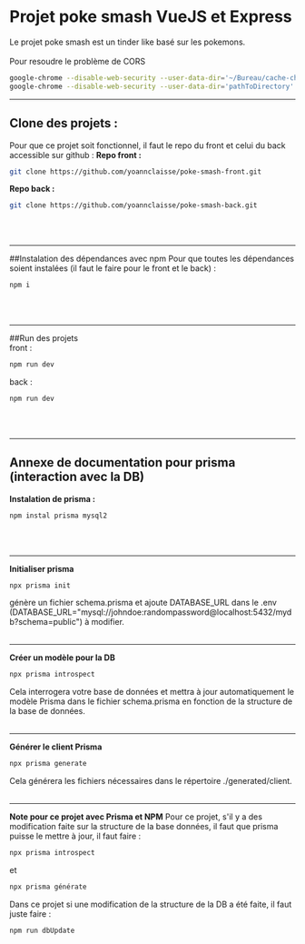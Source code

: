# Projet poke smash VueJS et Express
Le projet poke smash est un tinder like basé sur les pokemons.
<br/>
<br/>
Pour resoudre le problème de CORS 
```bash
google-chrome --disable-web-security --user-data-dir='~/Bureau/cache-chrome-poke'
google-chrome --disable-web-security --user-data-dir='pathToDirectory'

```
---

## Clone des projets :
Pour que ce projet soit fonctionnel, il faut le repo du front et celui du back accessible sur github :
**Repo front :**
```bash
git clone https://github.com/yoannclaisse/poke-smash-front.git
```
**Repo back :**
```bash
git clone https://github.com/yoannclaisse/poke-smash-back.git
```
<br/>
<br/>

---

##Instalation des dépendances avec npm
Pour que toutes les dépendances soient instalées (il faut le faire pour le front et le back) :
```bash
npm i
```
<br/>
<br/>

---

##Run des projets
<br/>front :

```bash
npm run dev
```

back :
```bash
npm run dev
```
<br/>
<br/>

---

## Annexe de documentation pour prisma (interaction avec la DB)
**Instalation de prisma :**
```bash
npm instal prisma mysql2
```
<br/>
<br/>

---


**Initialiser prisma**
```bash
npx prisma init
```
génère un fichier schema.prisma et ajoute DATABASE_URL dans le .env (DATABASE_URL="mysql://johndoe:randompassword@localhost:5432/mydb?schema=public") à modifier.
<br/>
<br/>

---


**Créer un modèle pour la DB**
```bash
npx prisma introspect
```
Cela interrogera votre base de données et mettra à jour automatiquement le modèle Prisma dans le fichier schema.prisma en fonction de la structure de la base de données.
<br/>
<br/>

---

**Générer le client Prisma**
```bash
npx prisma generate
```
Cela générera les fichiers nécessaires dans le répertoire ./generated/client.
<br/>
<br/>

---

**Note pour ce projet avec Prisma et NPM**
Pour ce projet, s'il y a des modification faite sur la structure de la base données, il faut que prisma puisse le mettre à jour, il faut faire : 
```bash
npx prisma introspect
```
et 
```bash
npx prisma générate
```
Dans ce projet si une modification de la structure de la DB a été faite, il faut juste faire : 
```bash
npm run dbUpdate
```